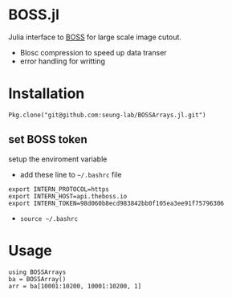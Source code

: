 # BOSS.jl
Julia interface to [BOSS](https://github.com/jhuapl-boss/boss) for large scale image cutout.

- Blosc compression to speed up data transer
- error handling for writting

# Installation

    Pkg.clone("git@github.com:seung-lab/BOSSArrays.jl.git")
## set BOSS token 
setup the enviroment variable
 - add these line to `~/.bashrc` file
```
export INTERN_PROTOCOL=https
export INTERN_HOST=api.theboss.io
export INTERN_TOKEN=98d060b8ecd983842bb0f105ea3ee91f75796306
```
- `source ~/.bashrc`

# Usage

```
using BOSSArrays
ba = BOSSArray()
arr = ba[10001:10200, 10001:10200, 1]
```
